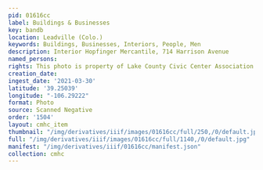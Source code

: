 ```yaml
---
pid: 01616cc
label: Buildings & Businesses
key: bandb
location: Leadville (Colo.)
keywords: Buildings, Businesses, Interiors, People, Men
description: Interior Hopfinger Mercantile, 714 Harrison Avenue
named_persons: 
rights: This photo is property of Lake County Civic Center Association.
creation_date: 
ingest_date: '2021-03-30'
latitude: '39.25039'
longitude: "-106.29222"
format: Photo
source: Scanned Negative
order: '1504'
layout: cmhc_item
thumbnail: "/img/derivatives/iiif/images/01616cc/full/250,/0/default.jpg"
full: "/img/derivatives/iiif/images/01616cc/full/1140,/0/default.jpg"
manifest: "/img/derivatives/iiif/01616cc/manifest.json"
collection: cmhc
---
```

